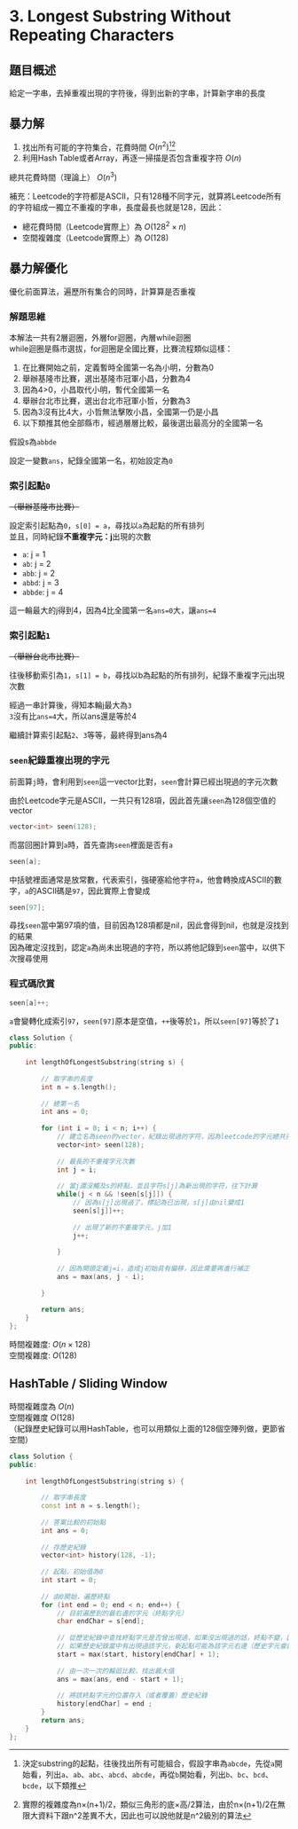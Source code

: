 # 3. Longest Substring Without Repeating Characters

## 題目概述

給定一字串，去掉重複出現的字符後，得到出新的字串，計算新字串的長度

## 暴力解

1. 找出所有可能的字符集合，花費時間 $O(n^2)$[^1][^2]
2. 利用Hash Table或者Array，再逐一掃描是否包含重複字符 $O(n)$

總共花費時間（理論上） $O(n^3)$

補充：Leetcode的字符都是ASCII，只有128種不同字元，就算將Leetcode所有的字符組成一獨立不重複的字串，長度最長也就是128，因此：

* 總花費時間（Leetcode實際上）為 $O(128^2 \times n)$
* 空間複雜度（Leetcode實際上）為 $O(128)$



[^1]: 決定substring的起點，往後找出所有可能組合，假設字串為`abcde`，先從`a`開始看，列出`a`、`ab`、`abc`、`abcd`、`abcde`，再從`b`開始看，列出`b`、`bc`、`bcd`、`bcde`，以下類推
[^2]: 實際的複雜度為n×(n+1)/2，類似三角形的底×高/2算法，由於n×(n+1)/2在無限大資料下跟n^2差異不大，因此也可以說他就是n^2級別的算法

## 暴力解優化

優化前面算法，遍歷所有集合的同時，計算算是否重複

### 解題思維

本解法一共有2層迴圈，外層for迴圈，內層while迴圈  
while迴圈是縣市選拔，for迴圈是全國比賽，比賽流程類似這樣：

1. 在比賽開始之前，定義暫時全國第一名為小明，分數為0
2. 舉辦基隆市比賽，選出基隆市冠軍小昌，分數為4
3. 因為4>0，小昌取代小明，暫代全國第一名
4. 舉辦台北市比賽，選出台北市冠軍小哲，分數為3
5. 因為3沒有比4大，小哲無法擊敗小昌，全國第一仍是小昌
6. 以下類推其他全部縣市，經過層層比較，最後選出最高分的全國第一名

假設s為`abbde`

設定一變數`ans`，紀錄全國第一名，初始設定為`0`

### 索引起點`0`
~~（舉辦基隆市比賽）~~

設定索引起點為`0`，`s[0] = a`，尋找以`a`為起點的所有排列  
並且，同時紀錄**不重複字元：j**出現的次數

- `a`: j = 1
- `ab`: j = 2
- `abb`: j = 2
- `abbd`: j = 3
- `abbde`: j = 4

這一輪最大的j得到4，因為4比全國第一名`ans=0`大，讓`ans=4`

### 索引起點`1`
~~（舉辦台北市比賽）~~

往後移動索引為`1`，`s[1] = b`，尋找以b為起點的所有排列，紀錄不重複字元j出現次數

經過一串計算後，得知本輪j最大為`3`  
`3`沒有比`ans=4`大，所以ans還是等於4

繼續計算索引起點`2`、`3`等等，最終得到ans為4

### `seen`紀錄重複出現的字元

前面算`j`時，會利用到`seen`這一vector比對，`seen`會計算已經出現過的字元次數

由於Leetcode字元是ASCII，一共只有128項，因此首先讓`seen`為128個空值的vector

```cpp
vector<int> seen(128);
```

而當回圈計算到`a`時，首先查詢`seen`裡面是否有`a`

```cpp
seen[a];
```

中括號裡面通常是放常數，代表索引，強硬塞給他字符`a`，他會轉換成ASCII的數字，`a`的ASCII碼是`97`，因此實際上會變成

```cpp
seen[97];
```

尋找`seen`當中第97項的值，目前因為128項都是nil，因此會得到nil，也就是沒找到的結果  
因為確定沒找到，認定`a`為尚未出現過的字符，所以將他記錄到`seen`當中，以供下次搜尋使用

### 程式碼欣賞

```cpp
seen[a]++;
```

`a`會變轉化成索引`97`，`seen[97]`原本是空值，`++`後等於`1`，所以`seen[97]`等於了`1`

```cpp
class Solution {
public:
    
    int lengthOfLongestSubstring(string s) {
        
        // 取字串的長度
        int n = s.length();
        
        // 總第一名
        int ans = 0;
        
        for (int i = 0; i < n; i++) {
            // 建立名為seen的vector，紀錄出現過的字符，因為leetcode的字元總共只有128個，所以一口氣將所有字符的空格都畫出來
            vector<int> seen(128);
            
            // 最長的不重複字元次數
            int j = i;
            
            // 當j還沒觸及s的終點，並且字符s[j]為新出現的字符，往下計算
            while(j < n && !seen[s[j]]) {
                // 因為s[j]出現過了，標記為已出現，s[j]由nil變成1
                seen[s[j]]++;
                
                // 出現了新的不重複字元，j加1
                j++;
                
            }
            
            // 因為開頭定義j=i，造成j初始具有偏移，因此需要再進行補正
            ans = max(ans, j - i);
            
        }
        
        return ans;
    }
};
```

時間複雜度: $O(n \times 128)$  
空間複雜度: $O(128)$

## HashTable / Sliding Window

時間複雜度為 $O(n)$  
空間複雜度 $O(128)$  
（紀錄歷史紀錄可以用HashTable，也可以用類似上面的128個空陣列做，更節省空間）

```cpp
class Solution {
public:
    
    int lengthOfLongestSubstring(string s) {
        
        // 取字串長度
        const int n = s.length();
        
        // 答案比較的初始點
        int ans = 0;
        
        // 存歷史紀錄
        vector<int> history(128, -1);
        
        // 起點，初始值為0
        int start = 0;
        
        // 由0開始，遍歷終點
        for (int end = 0; end < n; end++) {
            // 目前遍歷到的最右邊的字元（終點字元）
            char endChar = s[end];
            
            // 從歷史紀錄中查找終點字元是否曾出現過，如果沒出現過的話，終點不變，因為history[endChar]會等於-1，max(start, -1 + 1)，結果會為start
            // 如果歷史紀錄當中有出現過該字元，新起點可能為該字元右邊（歷史字元會跟新字重複，所以不要他了，右邊的人會變成新起點），新起點也可能等於舊起點（字串範例：abba的第3次滑動，當第2次滑動覆蓋舊字元紀錄，陪葬其他字元時，history無法反應真實情況）
            start = max(start, history[endChar] + 1);
            
            // 由一次一次的輪迴比較，找出最大值
            ans = max(ans, end - start + 1);
            
            // 將該終點字元的位置存入（或者覆蓋）歷史紀錄
            history[endChar] = end ;
        }
        return ans;
    }
};
```


